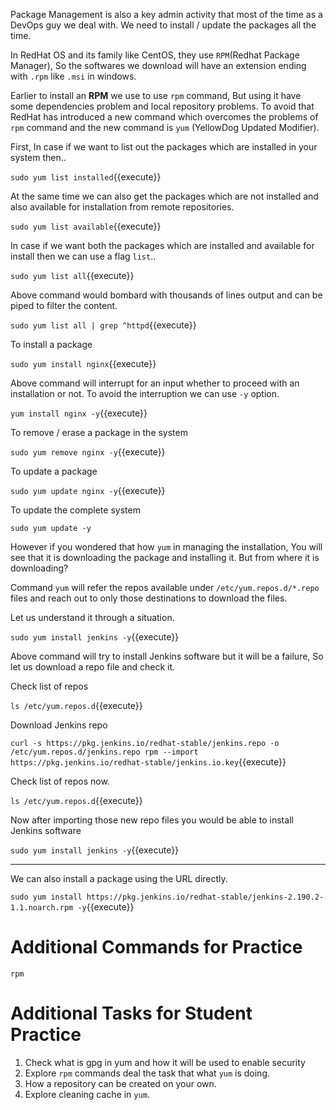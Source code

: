 

Package Management is also a key admin activity that most of the time as a DevOps guy we deal with. We need to install / update the packages all the time.

In RedHat OS and its family like CentOS, they use `RPM`(Redhat Package Manager), So the softwares we download will have an extension ending with `.rpm` like `.msi` in windows. 

Earlier to install an **RPM** we use to use `rpm` command, But using it have some dependencies problem and local repository problems. To avoid that RedHat has introduced a new command which overcomes the problems of `rpm` command and the new command is `yum` (YellowDog Updated Modifier). 

First, In case if we want to list out the packages which are installed in your system then..

`sudo yum list installed`{{execute}}

At the same time we can also get the packages which are not installed and also available for installation from remote repositories.

`sudo yum list available`{{execute}}

In case if we want both the packages which are installed and available for install then we can use a flag `list`..

`sudo yum list all`{{execute}}

Above command would bombard with thousands of lines output and can be piped to filter the content.

`sudo yum list all | grep ^httpd`{{execute}}

To install a package 

`sudo yum install nginx`{{execute}}

Above command will interrupt for an input whether to proceed with an installation or not. To avoid the interruption we can use `-y` option.

`yum install nginx -y`{{execute}}

To remove / erase a package in the system 

`sudo yum remove nginx -y`{{execute}}

To update a package 

`sudo yum update nginx -y`{{execute}}

To update the complete system 

`sudo yum update -y` 

However if you wondered that how `yum` in managing the installation, You will see that it is downloading the package and installing it. But from where it is downloading?

Command `yum` will refer the repos available under `/etc/yum.repos.d/*.repo` files and reach out to only those destinations to download the files.

Let us understand it through a situation.

`sudo yum install jenkins -y`{{execute}}

Above command will try to install Jenkins software but it will be a failure, So let us download a repo file and check it.

Check list of repos 

`ls /etc/yum.repos.d`{{execute}}

Download Jenkins repo

`
curl -s https://pkg.jenkins.io/redhat-stable/jenkins.repo -o /etc/yum.repos.d/jenkins.repo
rpm --import https://pkg.jenkins.io/redhat-stable/jenkins.io.key
`{{execute}}

Check list of repos now.

`ls /etc/yum.repos.d`{{execute}}

Now after importing those new repo files you would be able to install Jenkins software 

`sudo yum install jenkins -y`{{execute}}

---
We can also install a package using the URL directly.

`sudo yum install https://pkg.jenkins.io/redhat-stable/jenkins-2.190.2-1.1.noarch.rpm -y`{{execute}}


# Additional Commands for Practice 
  
  `rpm`

# Additional Tasks for Student Practice
  1. Check what is gpg in yum and how it will be used to enable security
  2. Explore `rpm` commands deal the task that what `yum` is doing.
  3. How a repository can be created on your own.
  4. Explore cleaning cache in `yum`.
  
